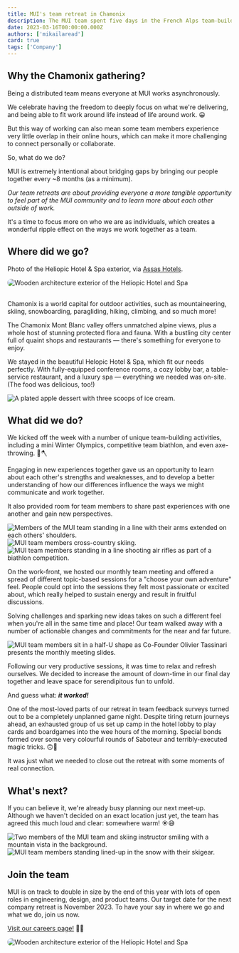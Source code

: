 ```yaml
---
title: MUI's team retreat in Chamonix
description: The MUI team spent five days in the French Alps team-building, problem-solving, and brainstorming. Read all about it!
date: 2023-03-16T00:00:00.000Z
authors: ['mikailaread']
card: true
tags: ['Company']
---
```


## Why the Chamonix gathering?

Being a distributed team means everyone at MUI works asynchronously.

We celebrate having the freedom to deeply focus on what we're delivering, and being able to fit work around life instead of life around work. 😀

But this way of working can also mean some team members experience very little overlap in their online hours, which can make it more challenging to connect personally or collaborate.

So, what do we do?

MUI is extremely intentional about bridging gaps by bringing our people together every ~8 months (as a minimum).

_Our team retreats are about providing everyone a more tangible opportunity to feel part of the MUI community and to learn more about each other outside of work._

It's a time to focus more on who we are as individuals, which creates a wonderful ripple effect on the ways we work together as a team.

## Where did we go?

Photo of the Heliopic Hotel & Spa exterior, via [Assas Hotels](https://www.assas-hotels.com/en/hotel-heliopic-sweet-spa/).

<img alt="Wooden architecture exterior of the Heliopic Hotel and Spa" src="/static/blog/2023-chamonix-retreat/hotel-exterior.jpeg" style="aspect-ratio: 4/3;margin-bottom: 16px; border-radius: 8px;" loading="lazy" />

Chamonix is a world capital for outdoor activities, such as mountaineering, skiing, snowboarding, paragliding, hiking, climbing, and so much more!

The Chamonix Mont Blanc valley offers unmatched alpine views, plus a whole host of stunning protected flora and fauna.
With a bustling city center full of quaint shops and restaurants — there's something for everyone to enjoy.

We stayed in the beautiful Helopic Hotel & Spa, which fit our needs perfectly. With fully-equipped conference rooms, a cozy lobby bar, a table-service restaurant, and a luxury spa — everything we needed was on-site. (The food was delicious, too!)

<img alt="A plated apple dessert with three scoops of ice cream." src="/static/blog/2023-chamonix-retreat/dessert.jpeg" style="aspect-ratio: 4/3;" loading="lazy" />

## What did we do?

We kicked off the week with a number of unique team-building activities, including a mini Winter Olympics, competitive team biathlon, and even axe-throwing. 🎯🪓

Engaging in new experiences together gave us an opportunity to learn about each other's strengths and weaknesses, and to develop a better understanding of how our differences influence the ways we might communicate and work together.

It also provided room for team members to share past experiences with one another and gain new perspectives.

<img alt="Members of the MUI team standing in a line with their arms extended on each others' shoulders." src="/static/blog/2023-chamonix-retreat/caterpillar-game.jpeg" style="aspect-ratio: 4/3;" loading="lazy" />

<img alt="MUI team members cross-country skiing." src="/static/blog/2023-chamonix-retreat/biathlon-skiers.jpeg" style="aspect-ratio: 4/3;" loading="lazy" />

<img alt="MUI team members standing in a line shooting air rifles as part of a biathlon competition." src="/static/blog/2023-chamonix-retreat/biathlon-shooters.jpeg" style="aspect-ratio: 4/3;" loading="lazy" />

On the work-front, we hosted our monthly team meeting and offered a spread of different topic-based sessions for a "choose your own adventure" feel.
People could opt into the sessions they felt most passionate or excited about, which really helped to sustain energy and result in fruitful discussions.

Solving challenges and sparking new ideas takes on such a different feel when you're all in the same time and place!
Our team walked away with a number of actionable changes and commitments for the near and far future.

<img alt="MUI team members sit in a half-U shape as Co-Founder Olivier Tassinari presents the monthly meeting slides." src="/static/blog/2023-chamonix-retreat/monthly-meeting.jpeg" style="aspect-ratio: 4/3;" loading="lazy" />

Following our very productive sessions, it was time to relax and refresh ourselves.
We decided to increase the amount of down-time in our final day together and leave space for serendipitous fun to unfold.

And guess what: _**it worked!**_

One of the most-loved parts of our retreat in team feedback surveys turned out to be a completely unplanned game night.
Despite tiring return journeys ahead, an exhausted group of us set up camp in the hotel lobby to play cards and boardgames into the wee hours of the morning.
Special bonds formed over some very colourful rounds of Saboteur and terribly-executed magic tricks. 🙃🎩

It was just what we needed to close out the retreat with some moments of real connection.

## What's next?

If you can believe it, we're already busy planning our next meet-up. Although we haven't decided on an exact location just yet, the team has agreed this much loud and clear: somewhere warm! ☀️😅

<img alt="Two members of the MUI team and skiing instructor smiling with a mountain vista in the background." src="/static/blog/2023-chamonix-retreat/mountaineers.jpeg" style="aspect-ratio: 4/3;" loading="lazy" />

<img alt="MUI team members standing lined-up in the snow with their skigear." src="/static/blog/2023-chamonix-retreat/skiers.jpeg" style="aspect-ratio: 4/3;" loading="lazy" />

## Join the team

MUI is on track to double in size by the end of this year with lots of open roles in engineering, design, and product teams.
Our target date for the next company retreat is November 2023.
To have your say in where we go and what we do, join us now.

[Visit our careers page!](/careers/) 🏃💨

<img alt="Wooden architecture exterior of the Heliopic Hotel and Spa" src="/static/blog/2023-chamonix-retreat/team-dinner.jpeg" style="aspect-ratio: 4/3; border-radius: 8px;" loading="lazy" />
